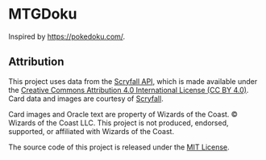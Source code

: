 # MTGDoku
Inspired by https://pokedoku.com/.

## Attribution
This project uses data from the [Scryfall API](https://scryfall.com/docs/api), which is made available under the [Creative Commons Attribution 4.0 International License (CC BY 4.0)](https://creativecommons.org/licenses/by/4.0/). Card data and images are courtesy of [Scryfall](https://scryfall.com).

Card images and Oracle text are property of Wizards of the Coast. © Wizards of the Coast LLC. This project is not produced, endorsed, supported, or affiliated with Wizards of the Coast.

The source code of this project is released under the [MIT License](LICENSE).
